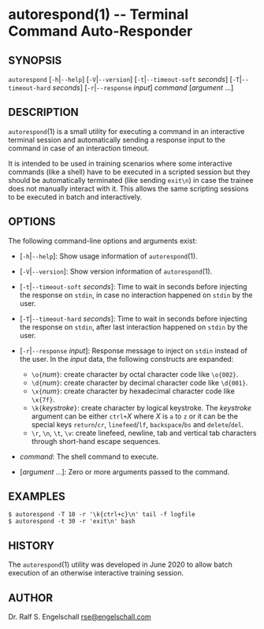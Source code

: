 
# autorespond(1) -- Terminal Command Auto-Responder

## SYNOPSIS

`autorespond`
\[`-h`|`--help`\]
\[`-V`|`--version`\]
\[`-t`|`--timeout-soft` *seconds*\]
\[`-T`|`--timeout-hard` *seconds*\]
\[`-r`|`--response` *input*\]
*command*
\[*argument* ...\]

## DESCRIPTION

`autorespond`(1) is a small utility for executing a command in an
interactive terminal session and automatically sending a response input
to the command in case of an interaction timeout.

It is intended to be used in training scenarios where some interactive
commands (like a shell) have to be executed in a scripted session but
they should be automatically terminated (like sending `exit\n`) in case
the trainee does not manually interact with it. This allows the same
scripting sessions to be executed in batch and interactively.

## OPTIONS

The following command-line options and arguments exist:

- \[`-h`|`--help`\]:
  Show usage information of `autorespond`(1).

- \[`-V`|`--version`\]:
  Show version information of `autorespond`(1).

- \[`-t`|`--timeout-soft` *seconds*\]:
  Time to wait in seconds before injecting the response on `stdin`, in
  case no interaction happened on `stdin` by the user.

- \[`-T`|`--timeout-hard` *seconds*\]:
  Time to wait in seconds before injecting the response on `stdin`,
  after last interaction happened on `stdin` by the user.

- \[`-r`|`--response` *input*\]:
  Response message to inject on `stdin` instead of the user.
  In the *input* data, the following constructs are expanded:

    - `\o{`*num*`}`: create character by octal character code like `\o{002}`.
    - `\d{`*num*`}`: create character by decimal character code like `\d{001}`.
    - `\x{`*num*`}`: create character by hexadecimal character code like `\x{7f}`.
    - `\k{`*keystroke*`}`: create character by logical keystroke. The 
      *keystroke* argument can be either `ctrl+`*X* where *X* is `a` to `z`
      or it can be the special keys `return`/`cr`, `linefeed`/`lf`,
      `backspace`/`bs` and `delete`/`del`.
    - `\r`, `\n`, `\t`, `\v`: create linefeed, newline, tab and vertical tab
      characters through short-hand escape sequences.

- *command*:
  The shell command to execute.

- \[*argument* ...\]:
  Zero or more arguments passed to the command.

## EXAMPLES

```
$ autorespond -T 10 -r '\k{ctrl+c}\n' tail -f logfile
$ autorespond -t 30 -r 'exit\n' bash
```

## HISTORY

The `autorespond`(1) utility was developed in June 2020 to
allow batch execution of an otherwise interactive training session.

## AUTHOR

Dr. Ralf S. Engelschall <rse@engelschall.com>

